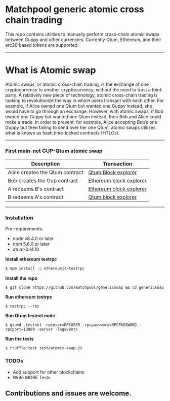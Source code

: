 # Matchpool generic atomic cross chain trading
This repo contains utilities to manually perform cross-chain atomic swaps between Guppy and other currencies. Currently Qtum, Ethereum, and their erc20 based tokens are supported.

----

# What is Atomic swap
Atomic swaps, or atomic cross-chain trading, is the exchange of one cryptocurrency to
another cryptocurrency, without the need to trust a third-party.
A relatively new piece of technology, atomic cross-chain trading is looking to revolutionize the way in which users transact with each other.
For example, if Alice owned one Qtum but wanted one Guppy instead, she would have to go through an exchange.
However, with atomic swaps, if Bob owned one Guppy but wanted one Qtum instead, then Bob and Alice could make a trade.
In order to prevent, for example, Alice accepting Bob’s one Guppy but then failing to send over her one Qtum, atomic swaps utilizes what is known as hash time-locked contracts (HTLCs).

----

### First main-net GUP-Qtum atomic swap

| Description | Transaction |
| ------ | ------ |
| Alice creates the Qtum contract | [Qtum Block explorer](https://explorer.qtum.org/tx/696160b8ee46627a75b9532fdbf8fbc36486043bc30a7f564439b23a3dfc63a0)|
| Bob creates the Gup contract  | [Ethereum block explorer](https://etherscan.io/tx/0x2468ed970396cd1c52e1a56e94cb7d3e77967829205505d3f0e72855471d4ebe) |
| A redeems B's contract | [Ethereum block explorer](https://etherscan.io/tx/0x45b57f141c34859e04f7852d86e39a1dfd7115d5a741df9cb94d22368e6bed32)|
| B redeems A's contract | [Qtum block explorer](https://explorer.qtum.org/tx/ebcfcc97bbbd344ad8d3de38c9935db349c99ab91e769db1b59464d10c210268) |

----

### Installation

Pre-requirements:

 - node v8.4.0 or later
 - npm 5.6.0 or later
 - qtum-0.14.10

**Install ethereum testrpc**
```sh
$ npm install -g ethereumjs-testrpc
```
**Install the repo**
```ssh
$ git clone https://github.com/matchpool/genericswap && cd genericswap
```
**Run ethereum testrpc**
```ssh
$ testrpc --rpc
```

**Run Qtum testnet node**

```ssh
$ qtumd -testnet -rpcuser=RPCUSER -rpcpassword=RPCPASSWORD -rpcport=13889 -server -logevents
```
**Run the tests**
```ssh
$ truffle test test/atomic-swap.js
```

### TODOs

 - Add support for other blockchains
 - Write MORE Tests


Contributions and issues are welcome.
----


